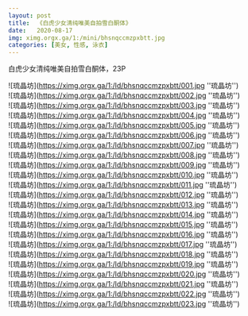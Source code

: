 ```yaml
---
layout: post
title:  《白虎少女清纯唯美自拍雪白酮体》
date:   2020-08-17
img: ximg.orgx.ga/1:/mini/bhsnqccmzpxbtt.jpg
categories: [美女, 性感, 泳衣]
---
```


白虎少女清纯唯美自拍雪白酮体，23P

![琉晶坊](https://ximg.orgx.ga/1:/ld/bhsnqccmzpxbtt/001.jpg ''琉晶坊'') <br>
![琉晶坊](https://ximg.orgx.ga/1:/ld/bhsnqccmzpxbtt/002.jpg ''琉晶坊'') <br>
![琉晶坊](https://ximg.orgx.ga/1:/ld/bhsnqccmzpxbtt/003.jpg ''琉晶坊'') <br>
![琉晶坊](https://ximg.orgx.ga/1:/ld/bhsnqccmzpxbtt/004.jpg ''琉晶坊'') <br>
![琉晶坊](https://ximg.orgx.ga/1:/ld/bhsnqccmzpxbtt/005.jpg ''琉晶坊'') <br>
![琉晶坊](https://ximg.orgx.ga/1:/ld/bhsnqccmzpxbtt/006.jpg ''琉晶坊'') <br>
![琉晶坊](https://ximg.orgx.ga/1:/ld/bhsnqccmzpxbtt/007.jpg ''琉晶坊'') <br>
![琉晶坊](https://ximg.orgx.ga/1:/ld/bhsnqccmzpxbtt/008.jpg ''琉晶坊'') <br>
![琉晶坊](https://ximg.orgx.ga/1:/ld/bhsnqccmzpxbtt/009.jpg ''琉晶坊'') <br>
![琉晶坊](https://ximg.orgx.ga/1:/ld/bhsnqccmzpxbtt/010.jpg ''琉晶坊'') <br>
![琉晶坊](https://ximg.orgx.ga/1:/ld/bhsnqccmzpxbtt/011.jpg ''琉晶坊'') <br>
![琉晶坊](https://ximg.orgx.ga/1:/ld/bhsnqccmzpxbtt/012.jpg ''琉晶坊'') <br>
![琉晶坊](https://ximg.orgx.ga/1:/ld/bhsnqccmzpxbtt/013.jpg ''琉晶坊'') <br>
![琉晶坊](https://ximg.orgx.ga/1:/ld/bhsnqccmzpxbtt/014.jpg ''琉晶坊'') <br>
![琉晶坊](https://ximg.orgx.ga/1:/ld/bhsnqccmzpxbtt/015.jpg ''琉晶坊'') <br>
![琉晶坊](https://ximg.orgx.ga/1:/ld/bhsnqccmzpxbtt/016.jpg ''琉晶坊'') <br>
![琉晶坊](https://ximg.orgx.ga/1:/ld/bhsnqccmzpxbtt/017.jpg ''琉晶坊'') <br>
![琉晶坊](https://ximg.orgx.ga/1:/ld/bhsnqccmzpxbtt/018.jpg ''琉晶坊'') <br>
![琉晶坊](https://ximg.orgx.ga/1:/ld/bhsnqccmzpxbtt/019.jpg ''琉晶坊'') <br>
![琉晶坊](https://ximg.orgx.ga/1:/ld/bhsnqccmzpxbtt/020.jpg ''琉晶坊'') <br>
![琉晶坊](https://ximg.orgx.ga/1:/ld/bhsnqccmzpxbtt/021.jpg ''琉晶坊'') <br>
![琉晶坊](https://ximg.orgx.ga/1:/ld/bhsnqccmzpxbtt/022.jpg ''琉晶坊'') <br>
![琉晶坊](https://ximg.orgx.ga/1:/ld/bhsnqccmzpxbtt/023.jpg ''琉晶坊'') <br>
